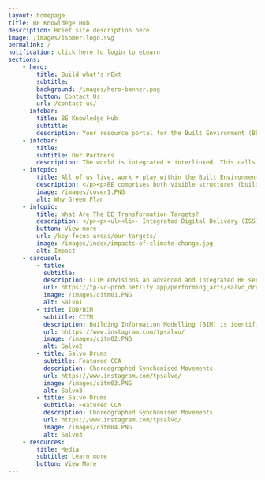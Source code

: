 ```yaml
---
layout: homepage
title: BE Knowldege Hub
description: Brief site description here
image: /images/isomer-logo.svg
permalink: /
notification: click here to login to eLearn
sections:
    - hero:
        title: Build what's nExt
        subtitle: 
        background: /images/hero-banner.png
        button: Contact Us
        url: /contact-us/
    - infobar:
        title: BE Knowledge Hub
        subtitle: 
        description: Your resource portal for the Built Environment (BE)<br> </p><img class="mse-infopic-media-left" src="/images/cover3.PNG" alt="partner" /><p class="mse-none"> </p><img class="mse-infopic-media-left" src="/images/cover3.PNG" alt="partner" /><p class="mse-none">
    - infobar:
        title: 
        subtitle: Our Partners
        description: The world is integrated + interlinked. This calls for a collective collaboration amongst industry stakeholders to achieve common goals. </p><img class="mse-infopic-media-left" src="/images/partner1.PNG" alt="partner" /><p class="mse-none">
    - infopic:
        title: All of us live, work + play within the Built Environment
        description: </p><p>BE comprises both visible structures (buildings) & invisible infrastructure (pipes, cabling) that enable the connectivity and conveniences of our modern life. 
        image: /images/cover1.PNG
        alt: Why Green Plan
    - infopic:
        title: What Are The BE Transformation Targets?
        description: </p><p><ul><li>- Integrated Digital Delivery (ISS) up to 60 projects by 2020</li><li>- Quadruple solar energy deployment by 2025</li><li>- Reduce the waste sent to landfill by 30% by 2030 </li><li>- At least 20% of schools to be carbon neutral by 2030</li><li>- All newly registered cars to be cleaner-energy models from 2030</li></ul></p><img class="mse-infopic-media-left" src="/images/index/impacts-of-climate-change.jpg" alt="Impact" /><p class="mse-none">
        button: View more
        url: /key-focus-areas/our-targets/
        image: /images/index/impacts-of-climate-change.jpg
        alt: Impact
    - carousel:
        - title: 
          subtitle:
          description: CITM envisions an advanced and integrated BE sector with adoption of leading technologies, led by progressive and collaborative firms; and supported by a skilled and competent workforce
          url: https://tp-vc-prod.netlify.app/performing_arts/salvo_drums/
          image: /images/citm01.PNG  
          alt: Salvo1
        - title: IDD/BIM
          subtitle: CITM
          description: Building Information Modelling (BIM) is identified as a key technology to improve productivity & level of integration across various disciplines across the entire construction value chain. Adoption of BIM is key to the success of Integrated Digital Delivery (IDD).
          url: hhttps://www.instagram.com/tpsalvo/
          image: /images/citm02.PNG
          alt: Salvo2
        - title: Salvo Drums
          subtitle: Featured CCA
          description: Choreographed Synchonised Movements
          url: https://www.instagram.com/tpsalvo/
          image: /images/citm03.PNG
          alt: Salvo3
        - title: Salvo Drums
          subtitle: Featured CCA
          description: Choreographed Synchonised Movements
          url: https://www.instagram.com/tpsalvo/
          image: /images/citm04.PNG
          alt: Salvo3
    - resources:
        title: Media
        subtitle: Learn more
        button: View More
---
```

